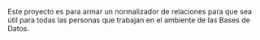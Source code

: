 Este proyecto es para armar un normalizador de relaciones para que sea útil para todas las personas que trabajan en el ambiente de las Bases de Datos.